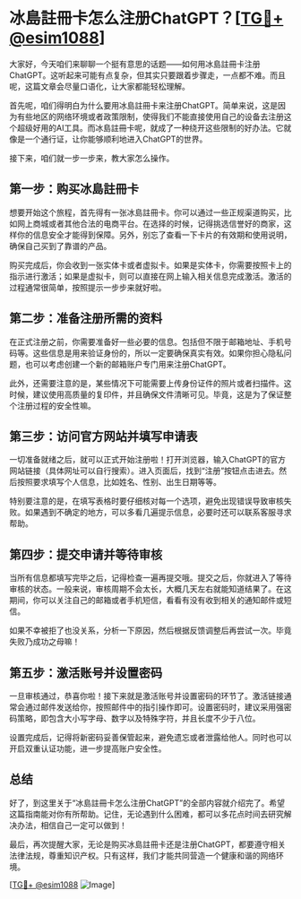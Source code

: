 # 冰島註冊卡怎么注册ChatGPT？[[TG💪+ @esim1088](https://t.me/s/esim1088)]

大家好，今天咱们来聊聊一个挺有意思的话题——如何用冰島註冊卡注册ChatGPT。这听起来可能有点复杂，但其实只要跟着步骤走，一点都不难。而且呢，这篇文章会尽量口语化，让大家都能轻松理解。

首先呢，咱们得明白为什么要用冰島註冊卡来注册ChatGPT。简单来说，这是因为有些地区的网络环境或者政策限制，使得我们不能直接使用自己的设备去注册这个超级好用的AI工具。而冰島註冊卡呢，就成了一种绕开这些限制的好办法。它就像是一个通行证，让你能够顺利地进入ChatGPT的世界。

接下来，咱们就一步一步来，教大家怎么操作。

## 第一步：购买冰島註冊卡

想要开始这个旅程，首先得有一张冰島註冊卡。你可以通过一些正规渠道购买，比如网上商城或者其他合法的电商平台。在选择的时候，记得挑选信誉好的商家，这样你的信息安全才能得到保障。另外，别忘了查看一下卡片的有效期和使用说明，确保自己买到了靠谱的产品。

购买完成后，你会收到一张实体卡或者虚拟卡。如果是实体卡，你需要按照卡上的指示进行激活；如果是虚拟卡，则可以直接在网上输入相关信息完成激活。激活的过程通常很简单，按照提示一步步来就好啦。

## 第二步：准备注册所需的资料

在正式注册之前，你需要准备好一些必要的信息。包括但不限于邮箱地址、手机号码等。这些信息是用来验证身份的，所以一定要确保真实有效。如果你担心隐私问题，也可以考虑创建一个新的邮箱账户专门用来注册ChatGPT。

此外，还需要注意的是，某些情况下可能需要上传身份证件的照片或者扫描件。这时候，建议使用高质量的复印件，并且确保文件清晰可见。毕竟，这是为了保证整个注册过程的安全性嘛。

## 第三步：访问官方网站并填写申请表

一切准备就绪之后，就可以正式开始注册啦！打开浏览器，输入ChatGPT的官方网站链接（具体网址可以自行搜索）。进入页面后，找到“注册”按钮点击进去。然后按照要求填写个人信息，比如姓名、性别、出生日期等等。

特别要注意的是，在填写表格时要仔细核对每一个选项，避免出现错误导致审核失败。如果遇到不确定的地方，可以多看几遍提示信息，必要时还可以联系客服寻求帮助。

## 第四步：提交申请并等待审核

当所有信息都填写完毕之后，记得检查一遍再提交哦。提交之后，你就进入了等待审核的状态。一般来说，审核周期不会太长，大概几天左右就能知道结果了。在这期间，你可以关注自己的邮箱或者手机短信，看看有没有收到相关的通知邮件或短信。

如果不幸被拒了也没关系，分析一下原因，然后根据反馈调整后再尝试一次。毕竟失败乃成功之母嘛！

## 第五步：激活账号并设置密码

一旦审核通过，恭喜你啦！接下来就是激活账号并设置密码的环节了。激活链接通常会通过邮件发送给你，按照邮件中的指引操作即可。设置密码时，建议采用强密码策略，即包含大小写字母、数字以及特殊字符，并且长度不少于八位。

设置完成后，记得将新密码妥善保管起来，避免遗忘或者泄露给他人。同时也可以开启双重认证功能，进一步提高账户安全性。

## 总结

好了，到这里关于“冰島註冊卡怎么注册ChatGPT”的全部内容就介绍完了。希望这篇指南能对你有所帮助。记住，无论遇到什么困难，都可以多花点时间去研究解决办法，相信自己一定可以做到！

最后，再次提醒大家，无论是购买冰島註冊卡还是注册ChatGPT，都要遵守相关法律法规，尊重知识产权。只有这样，我们才能共同营造一个健康和谐的网络环境。

[[TG💪+ @esim1088](https://t.me/s/esim1088) ![Image](https://i.postimg.cc/4NQfJmqS/Snipaste-2025-05-13-00-14-12.png)]